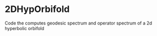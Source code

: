 # 2DHypOrbifold
Code the computes geodesic spectrum and operator spectrum of a 2d hyperbolic orbifold
